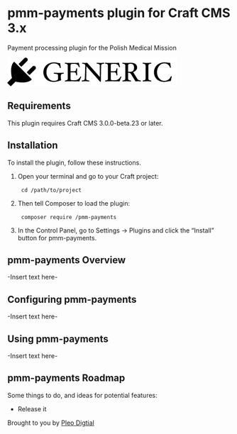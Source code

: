 # pmm-payments plugin for Craft CMS 3.x

Payment processing plugin for the Polish Medical Mission

![Screenshot](resources/img/plugin-logo.png)

## Requirements

This plugin requires Craft CMS 3.0.0-beta.23 or later.

## Installation

To install the plugin, follow these instructions.

1. Open your terminal and go to your Craft project:

        cd /path/to/project

2. Then tell Composer to load the plugin:

        composer require /pmm-payments

3. In the Control Panel, go to Settings → Plugins and click the “Install” button for pmm-payments.

## pmm-payments Overview

-Insert text here-

## Configuring pmm-payments

-Insert text here-

## Using pmm-payments

-Insert text here-

## pmm-payments Roadmap

Some things to do, and ideas for potential features:

* Release it

Brought to you by [Pleo Digtial](https://pleodigital.com/)
